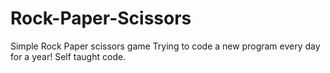 # Rock-Paper-Scissors
Simple Rock Paper scissors game
Trying to code a new program every day for a year! 
Self taught code. 
